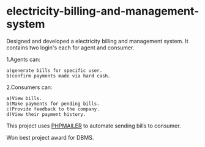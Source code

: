 # electricity-billing-and-management-system
Designed and developed a electricity billing and management system.
It contains two login's each for agent and consumer.

  1.Agents can:
  
    a)generate bills for specific user. 
    b)confirm payments made via hard cash.
  2.Consumers can:
  
    a)View bills.
    b)Make payments for pending bills.
    c)Provide feedback to the company.
    d)View their payment history.

This project uses [PHPMAILER](https://github.com/PHPMailer/PHPMailer) to automate sending bills to consumer.

Won best project award for DBMS.
